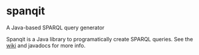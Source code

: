 spanqit
=======

A Java-based SPARQL query generator

Spanqit is a Java library to programatically create SPARQL queries. See the [wiki](https://github.com/anqit/spanqit/wiki) and javadocs for more info.
